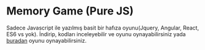 # Memory Game (Pure JS)

  Sadece Javascript ile yazılmış basit bir hafıza oyunu(Jquery, Angular, React, ES6 vs yok). İndirip, kodları
  inceleyebilir ve oyunu oynayabilirsiniz yada [buradan](http://kisiselwebsitesi.pe.hu/Projeler/HafizaOyunu/)
  oyunu oynayabilirsiniz.
